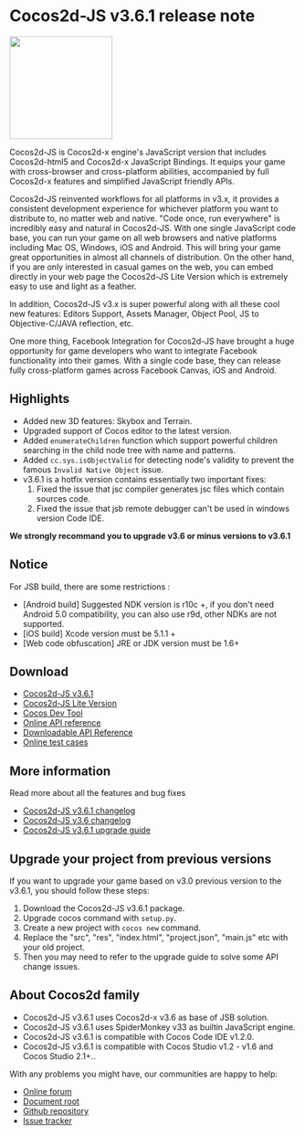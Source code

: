 # Cocos2d-JS v3.6.1 release note

<img src="http://files.cocos2d-x.org/images/orgsite/logo.png" height=180> 

Cocos2d-JS is Cocos2d-x engine's JavaScript version that includes Cocos2d-html5 and Cocos2d-x JavaScript Bindings. It equips your game with cross-browser and cross-platform abilities, accompanied by full Cocos2d-x features and simplified JavaScript friendly APIs.

Cocos2d-JS reinvented workflows for all platforms in v3.x, it provides a consistent development experience for whichever platform you want to distribute to, no matter web and native. "Code once, run everywhere" is incredibly easy and natural in Cocos2d-JS. With one single JavaScript code base, you can run your game on all web browsers and native platforms including Mac OS, Windows, iOS and Android. This will bring your game great opportunities in almost all channels of distribution. On the other hand, if you are only interested in casual games on the web, you can embed directly in your web page the Cocos2d-JS Lite Version which is extremely easy to use and light as a feather.

In addition, Cocos2d-JS v3.x is super powerful along with all these cool new features: Editors Support, Assets Manager, Object Pool, JS to Objective-C/JAVA reflection, etc.

One more thing, Facebook Integration for Cocos2d-JS have brought a huge opportunity for game developers who want to integrate Facebook functionality into their games. With a single code base, they can release fully cross-platform games across Facebook Canvas, iOS and Android.

## Highlights

* Added new 3D features: Skybox and Terrain.
* Upgraded support of Cocos editor to the latest version.
* Added `enumerateChildren` function which support powerful children searching in the child node tree with name and patterns.
* Added `cc.sys.isObjectValid` for detecting node's validity to prevent the famous `Invalid Native Object` issue.
* v3.6.1 is a hotfix version contains essentially two important fixes:
    1. Fixed the issue that jsc compiler generates jsc files which contain sources code.
    2. Fixed the issue that jsb remote debugger can't be used in windows version Code IDE.

**We strongly recommand you to upgrade v3.6 or minus versions to v3.6.1**

## Notice

For JSB build, there are some restrictions :

- [Android build] Suggested NDK version is r10c +, if you don't need Android 5.0 compatibility, you can also use r9d, other NDKs are not supported.
- [iOS build] Xcode version must be 5.1.1 +
- [Web code obfuscation] JRE or JDK version must be 1.6+

## Download

- [Cocos2d-JS v3.6.1](http://www.cocos2d-x.org/filedown/cocos2d-js-v3.6.1.zip)
- [Cocos2d-JS Lite Version](http://cocos2d-x.org/filecenter/jsbuilder/)
- [Cocos Dev Tool](http://h5.cocos.com/static/cocos-devtools/index-en.html)
- [Online API reference](http://www.cocos2d-x.org/wiki/reference/)
- [Downloadable API Reference](http://www.cocos2d-x.org/filedown/Cocos2d-JS-v3.6-API.zip)
- [Online test cases](http://cocos2d-x.org/js-tests/)

## More information

Read more about all the features and bug fixes

- [Cocos2d-JS v3.6.1 changelog](http://www.cocos2d-x.org/docs/manual/framework/html5/release-notes/v3.6.1/changelog/en)
- [Cocos2d-JS v3.6 changelog](http://www.cocos2d-x.org/docs/manual/framework/html5/release-notes/v3.6/changelog/en)
- [Cocos2d-JS v3.6.1 upgrade guide](http://www.cocos2d-x.org/docs/manual/framework/html5/release-notes/v3.6/upgrade-guide/en)

## Upgrade your project from previous versions

If you want to upgrade your game based on v3.0 previous version to the v3.6.1, you should follow these steps:

1. Download the Cocos2d-JS v3.6.1 package.
2. Upgrade cocos command with `setup.py`.
3. Create a new project with `cocos new` command.
4. Replace the "src", "res", "index.html", "project.json", "main.js" etc with your old project.
5. Then you may need to refer to the upgrade guide to solve some API change issues.

## About Cocos2d family

- Cocos2d-JS v3.6.1 uses Cocos2d-x v3.6 as base of JSB solution.
- Cocos2d-JS v3.6.1 uses SpiderMonkey v33 as builtin JavaScript engine.
- Cocos2d-JS v3.6.1 is compatible with Cocos Code IDE v1.2.0.
- Cocos2d-JS v3.6.1 is compatible with Cocos Studio v1.2 - v1.6 and Cocos Studio 2.1+..

With any problems you might have, our communities are happy to help:

- [Online forum](http://discuss.cocos2d-x.org/category/cocos2d-x/javascript)
- [Document root](http://cocos2d-x.org/wiki/Cocos2d-JS)
- [Github repository](https://github.com/cocos2d/cocos2d-js)
- [Issue tracker](https://github.com/cocos2d/cocos2d-js/issues)